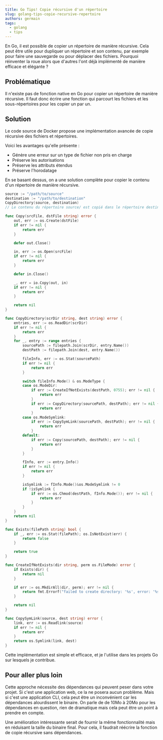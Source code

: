 ```yaml
---
title: Go Tips! Copie récursive d'un répertoire
slug: golang-tips-copie-recursive-repertoire
authors: germain
tags:
  - golang
  - tips
---
```


En Go, il est possible de copier un répertoire de manière récursive. Cela peut être utile pour dupliquer un répertoire et son contenu, par exemple pour faire une sauvegarde ou pour déplacer des fichiers.
Pourquoi réinventer la roue alors que d'autres l'ont déjà implémenté de manière efficace et élégante ?

<!-- truncate -->

## Problématique

Il n'existe pas de fonction native en Go pour copier un répertoire de manière récursive. Il faut donc écrire une fonction qui parcourt les fichiers et les sous-répertoires pour les copier un par un.

## Solution

Le code source de Docker propose une implémentation avancée de copie récursive des fichiers et répertoires.

Voici les avantages qu'elle présente :

* Génère une erreur sur un type de fichier non pris en charge
* Préserve les autorisations
* Préserve les attributs étendus
* Préserve l'horodatage

En se basant dessus, on a une solution complète pour copier le contenu d'un répertoire de manière récursive.

```go
source := "/path/to/source"
destination := "/path/to/destination"
CopyDirectory(source, destination)
// Le contenu du répertoire source/ est copié dans le répertoire destination/
```

```go
func Copy(srcFile, dstFile string) error {
    out, err := os.Create(dstFile)
    if err != nil {
        return err
    }

    defer out.Close()

    in, err := os.Open(srcFile)
    if err != nil {
        return err
    }

    defer in.Close()

    _, err = io.Copy(out, in)
    if err != nil {
        return err
    }

    return nil
}

func CopyDirectory(scrDir string, dest string) error {
    entries, err := os.ReadDir(scrDir)
    if err != nil {
        return err
    }
    for _, entry := range entries {
        sourcePath := filepath.Join(scrDir, entry.Name())
        destPath := filepath.Join(dest, entry.Name())

        fileInfo, err := os.Stat(sourcePath)
        if err != nil {
            return err
        }

        switch fileInfo.Mode() & os.ModeType {
        case os.ModeDir:
            if err := CreateIfNotExists(destPath, 0755); err != nil {
                return err
            }
            if err := CopyDirectory(sourcePath, destPath); err != nil {
                return err
            }
        case os.ModeSymlink:
            if err := CopySymLink(sourcePath, destPath); err != nil {
                return err
            }
        default:
            if err := Copy(sourcePath, destPath); err != nil {
                return err
            }
        }

        fInfo, err := entry.Info()
        if err != nil {
            return err
        }

        isSymlink := fInfo.Mode()&os.ModeSymlink != 0
        if !isSymlink {
            if err := os.Chmod(destPath, fInfo.Mode()); err != nil {
                return err
            }
        }
    }
    return nil
}

func Exists(filePath string) bool {
    if _, err := os.Stat(filePath); os.IsNotExist(err) {
        return false
    }

    return true
}

func CreateIfNotExists(dir string, perm os.FileMode) error {
    if Exists(dir) {
        return nil
    }

    if err := os.MkdirAll(dir, perm); err != nil {
        return fmt.Errorf("failed to create directory: '%s', error: '%s'", dir, err.Error())
    }

    return nil
}

func CopySymLink(source, dest string) error {
    link, err := os.Readlink(source)
    if err != nil {
        return err
    }
    return os.Symlink(link, dest)
}
```

Cette implémentation est simple et efficace, et je l'utilise dans les projets Go sur lesquels je contribue.

## Pour aller plus loin

Cette approche nécessite des dépendances qui peuvent peser dans votre projet. Si c'est une application web, ce la ne posera aucun problème. Mais si c'est une application CLI, cela peut être un inconvénient car les dépendances alourdissent le binaire. On parle de de 10Mo à 20Mo pour les dépendances en question, rien de dramatique mais cela peut être un point à prendre en compte.

Une amélioration intéressante serait de fournir la même fonctionnalité mais en réduisant la taille du binaire final. Pour cela, il faudrait réécrire la fonction de copie récursive sans dépendances.
